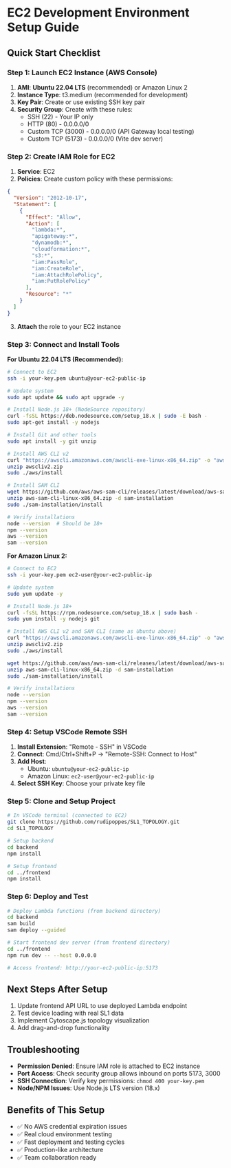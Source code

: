 # EC2 Development Environment Setup Guide

## Quick Start Checklist

### Step 1: Launch EC2 Instance (AWS Console)
1. **AMI**: **Ubuntu 22.04 LTS** (recommended) or Amazon Linux 2
2. **Instance Type**: t3.medium (recommended for development)
3. **Key Pair**: Create or use existing SSH key pair
4. **Security Group**: Create with these rules:
   - SSH (22) - Your IP only
   - HTTP (80) - 0.0.0.0/0
   - Custom TCP (3000) - 0.0.0.0/0 (API Gateway local testing)
   - Custom TCP (5173) - 0.0.0.0/0 (Vite dev server)

### Step 2: Create IAM Role for EC2
1. **Service**: EC2
2. **Policies**: Create custom policy with these permissions:
```json
{
  "Version": "2012-10-17",
  "Statement": [
    {
      "Effect": "Allow",
      "Action": [
        "lambda:*",
        "apigateway:*",
        "dynamodb:*",
        "cloudformation:*",
        "s3:*",
        "iam:PassRole",
        "iam:CreateRole",
        "iam:AttachRolePolicy",
        "iam:PutRolePolicy"
      ],
      "Resource": "*"
    }
  ]
}
```
3. **Attach** the role to your EC2 instance

### Step 3: Connect and Install Tools

**For Ubuntu 22.04 LTS (Recommended):**
```bash
# Connect to EC2
ssh -i your-key.pem ubuntu@your-ec2-public-ip

# Update system
sudo apt update && sudo apt upgrade -y

# Install Node.js 18+ (NodeSource repository)
curl -fsSL https://deb.nodesource.com/setup_18.x | sudo -E bash -
sudo apt-get install -y nodejs

# Install Git and other tools
sudo apt install -y git unzip

# Install AWS CLI v2
curl "https://awscli.amazonaws.com/awscli-exe-linux-x86_64.zip" -o "awscliv2.zip"
unzip awscliv2.zip
sudo ./aws/install

# Install SAM CLI
wget https://github.com/aws/aws-sam-cli/releases/latest/download/aws-sam-cli-linux-x86_64.zip
unzip aws-sam-cli-linux-x86_64.zip -d sam-installation
sudo ./sam-installation/install

# Verify installations
node --version  # Should be 18+
npm --version
aws --version
sam --version
```

**For Amazon Linux 2:**
```bash
# Connect to EC2
ssh -i your-key.pem ec2-user@your-ec2-public-ip

# Update system
sudo yum update -y

# Install Node.js 18+
curl -fsSL https://rpm.nodesource.com/setup_18.x | sudo bash -
sudo yum install -y nodejs git

# Install AWS CLI v2 and SAM CLI (same as Ubuntu above)
curl "https://awscli.amazonaws.com/awscli-exe-linux-x86_64.zip" -o "awscliv2.zip"
unzip awscliv2.zip
sudo ./aws/install

wget https://github.com/aws/aws-sam-cli/releases/latest/download/aws-sam-cli-linux-x86_64.zip
unzip aws-sam-cli-linux-x86_64.zip -d sam-installation
sudo ./sam-installation/install

# Verify installations
node --version
npm --version
aws --version
sam --version
```

### Step 4: Setup VSCode Remote SSH
1. **Install Extension**: "Remote - SSH" in VSCode
2. **Connect**: Cmd/Ctrl+Shift+P → "Remote-SSH: Connect to Host"
3. **Add Host**: 
   - Ubuntu: `ubuntu@your-ec2-public-ip`
   - Amazon Linux: `ec2-user@your-ec2-public-ip`
4. **Select SSH Key**: Choose your private key file

### Step 5: Clone and Setup Project
```bash
# In VSCode terminal (connected to EC2)
git clone https://github.com/rudipoppes/SL1_TOPOLOGY.git
cd SL1_TOPOLOGY

# Setup backend
cd backend
npm install

# Setup frontend
cd ../frontend
npm install
```

### Step 6: Deploy and Test
```bash
# Deploy Lambda functions (from backend directory)
cd backend
sam build
sam deploy --guided

# Start frontend dev server (from frontend directory)
cd ../frontend
npm run dev -- --host 0.0.0.0

# Access frontend: http://your-ec2-public-ip:5173
```

## Next Steps After Setup
1. Update frontend API URL to use deployed Lambda endpoint
2. Test device loading with real SL1 data
3. Implement Cytoscape.js topology visualization
4. Add drag-and-drop functionality

## Troubleshooting
- **Permission Denied**: Ensure IAM role is attached to EC2 instance
- **Port Access**: Check security group allows inbound on ports 5173, 3000
- **SSH Connection**: Verify key permissions: `chmod 400 your-key.pem`
- **Node/NPM Issues**: Use Node.js LTS version (18.x)

## Benefits of This Setup
- ✅ No AWS credential expiration issues
- ✅ Real cloud environment testing
- ✅ Fast deployment and testing cycles
- ✅ Production-like architecture
- ✅ Team collaboration ready
